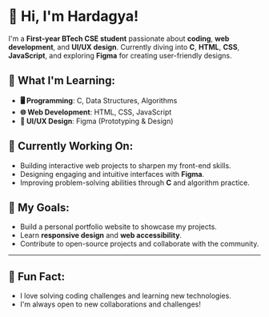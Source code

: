 # 👋 Hi, I'm Hardagya!

I'm a **First-year BTech CSE student** passionate about **coding**, **web development**, and **UI/UX design**. Currently diving into **C**, **HTML**, **CSS**, **JavaScript**, and exploring **Figma** for creating user-friendly designs.

## 🚀 What I'm Learning:
- **🖥️ Programming**: C, Data Structures, Algorithms
- **🌐 Web Development**: HTML, CSS, JavaScript
- **🎨 UI/UX Design**: Figma (Prototyping & Design)

## 🌱 Currently Working On:
- Building interactive web projects to sharpen my front-end skills.
- Designing engaging and intuitive interfaces with **Figma**.
- Improving problem-solving abilities through **C** and algorithm practice.

## 🎯 My Goals:
- Build a personal portfolio website to showcase my projects.
- Learn **responsive design** and **web accessibility**.
- Contribute to open-source projects and collaborate with the community.

---

## 🤖 Fun Fact:
- I love solving coding challenges and learning new technologies.
- I'm always open to new collaborations and challenges!
